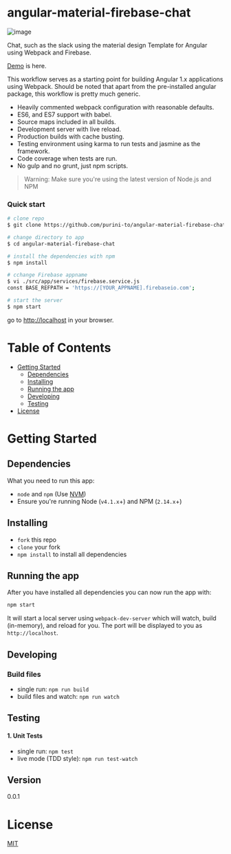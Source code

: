 # angular-material-firebase-chat

![image](https://raw.githubusercontent.com/purini-to/angular-material-firebase-chat/master/doc/img/appImage.gif)

Chat, such as the slack using the material design
Template for Angular using Webpack and Firebase.

[Demo](https://burning-heat-5254.firebaseapp.com/#/) is here.

This workflow serves as a starting point for building Angular 1.x applications using Webpack. Should be noted that apart from the pre-installed angular package, this workflow is pretty much generic.

* Heavily commented webpack configuration with reasonable defaults.
* ES6, and ES7 support with babel.
* Source maps included in all builds.
* Development server with live reload.
* Production builds with cache busting.
* Testing environment using karma to run tests and jasmine as the framework.
* Code coverage when tests are run.
* No gulp and no grunt, just npm scripts.

>Warning: Make sure you're using the latest version of Node.js and NPM

### Quick start

```bash
# clone repo
$ git clone https://github.com/purini-to/angular-material-firebase-chat

# change directory to app
$ cd angular-material-firebase-chat

# install the dependencies with npm
$ npm install

# cchange Firebase appname
$ vi ./src/app/services/firebase.service.js
const BASE_REFPATH = 'https://[YOUR_APPNAME].firebaseio.com';

# start the server
$ npm start
```

go to [http://localhost](http://localhost) in your browser.

# Table of Contents

* [Getting Started](#getting-started)
    * [Dependencies](#dependencies)
    * [Installing](#installing)
    * [Running the app](#running-the-app)
    * [Developing](#developing)
    * [Testing](#testing)
* [License](#license)

# Getting Started

## Dependencies

What you need to run this app:
* `node` and `npm` (Use [NVM](https://github.com/creationix/nvm))
* Ensure you're running Node (`v4.1.x`+) and NPM (`2.14.x`+)

## Installing

* `fork` this repo
* `clone` your fork
* `npm install` to install all dependencies

## Running the app

After you have installed all dependencies you can now run the app with:
```bash
npm start
```

It will start a local server using `webpack-dev-server` which will watch, build (in-memory), and reload for you. The port will be displayed to you as `http://localhost`.

## Developing

### Build files

* single run: `npm run build`
* build files and watch: `npm run watch`

## Testing

#### 1. Unit Tests

* single run: `npm test`
* live mode (TDD style): `npm run test-watch`

## Version
  0.0.1

# License

[MIT](/LICENSE)
